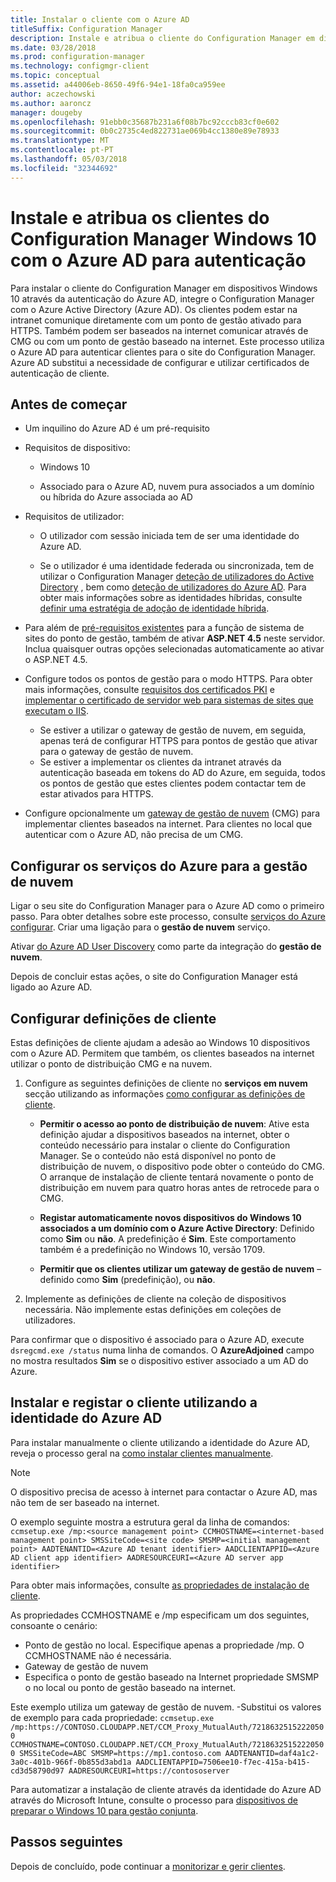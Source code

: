 ```yaml
---
title: Instalar o cliente com o Azure AD
titleSuffix: Configuration Manager
description: Instale e atribua o cliente do Configuration Manager em dispositivos Windows 10 com o Azure Active Directory para autenticação
ms.date: 03/28/2018
ms.prod: configuration-manager
ms.technology: configmgr-client
ms.topic: conceptual
ms.assetid: a44006eb-8650-49f6-94e1-18fa0ca959ee
author: aczechowski
ms.author: aaroncz
manager: dougeby
ms.openlocfilehash: 91ebb0c35687b231a6f08b7bc92cccb83cf0e602
ms.sourcegitcommit: 0b0c2735c4ed822731ae069b4cc1380e89e78933
ms.translationtype: MT
ms.contentlocale: pt-PT
ms.lasthandoff: 05/03/2018
ms.locfileid: "32344692"
---
```

# <a name="install-and-assign-configuration-manager-windows-10-clients-using-azure-ad-for-authentication"></a>Instale e atribua os clientes do Configuration Manager Windows 10 com o Azure AD para autenticação

Para instalar o cliente do Configuration Manager em dispositivos Windows 10 através da autenticação do Azure AD, integre o Configuration Manager com o Azure Active Directory (Azure AD). Os clientes podem estar na intranet comunique diretamente com um ponto de gestão ativado para HTTPS. Também podem ser baseados na internet comunicar através de CMG ou com um ponto de gestão baseado na internet. Este processo utiliza o Azure AD para autenticar clientes para o site do Configuration Manager. Azure AD substitui a necessidade de configurar e utilizar certificados de autenticação de cliente.



## <a name="before-you-begin"></a>Antes de começar

- Um inquilino do Azure AD é um pré-requisito  

- Requisitos de dispositivo:  

    - Windows 10  

    - Associado para o Azure AD, nuvem pura associados a um domínio ou híbrida do Azure associada ao AD  

- Requisitos de utilizador:  

    - O utilizador com sessão iniciada tem de ser uma identidade do Azure AD.   

    - Se o utilizador é uma identidade federada ou sincronizada, tem de utilizar o Configuration Manager [deteção de utilizadores do Active Directory](/sccm/core/servers/deploy/configure/about-discovery-methods#bkmk_aboutUser) , bem como [deteção de utilizadores do Azure AD](/sccm/core/servers/deploy/configure/about-discovery-methods#azureaddisc). Para obter mais informações sobre as identidades híbridas, consulte [definir uma estratégia de adoção de identidade híbrida](/azure/active-directory/active-directory-hybrid-identity-design-considerations-identity-adoption-strategy).<!--497750-->  

- Para além de [pré-requisitos existentes](/sccm/core/plan-design/configs/site-and-site-system-prerequisites#bkmk_2012MPpreq) para a função de sistema de sites do ponto de gestão, também de ativar **ASP.NET 4.5** neste servidor. Inclua quaisquer outras opções selecionadas automaticamente ao ativar o ASP.NET 4.5.  

- Configure todos os pontos de gestão para o modo HTTPS. Para obter mais informações, consulte [requisitos dos certificados PKI](/sccm/core/plan-design/network/pki-certificate-requirements) e [implementar o certificado de servidor web para sistemas de sites que executam o IIS](/sccm/core/plan-design/network/example-deployment-of-pki-certificates#BKMK_webserver2008_cm2012).  
    - Se estiver a utilizar o gateway de gestão de nuvem, em seguida, apenas terá de configurar HTTPS para pontos de gestão que ativar para o gateway de gestão de nuvem.
    - Se estiver a implementar os clientes da intranet através da autenticação baseada em tokens do AD do Azure, em seguida, todos os pontos de gestão que estes clientes podem contactar tem de estar ativados para HTTPS. 

- Configure opcionalmente um [gateway de gestão de nuvem](/sccm/core/clients/manage/cmg/plan-cloud-management-gateway) (CMG) para implementar clientes baseados na internet. Para clientes no local que autenticar com o Azure AD, não precisa de um CMG.  


## <a name="configure-azure-services-for-cloud-management"></a>Configurar os serviços do Azure para a gestão de nuvem

Ligar o seu site do Configuration Manager para o Azure AD como o primeiro passo. Para obter detalhes sobre este processo, consulte [serviços do Azure configurar](/sccm/core/servers/deploy/configure/azure-services-wizard). Criar uma ligação para o **gestão de nuvem** serviço.

Ativar [do Azure AD User Discovery](/sccm/core/servers/deploy/configure/configure-discovery-methods#azureaadisc) como parte da integração do **gestão de nuvem**. 

Depois de concluir estas ações, o site do Configuration Manager está ligado ao Azure AD. 



## <a name="configure-client-settings"></a>Configurar definições de cliente

Estas definições de cliente ajudam a adesão ao Windows 10 dispositivos com o Azure AD. Permitem que também, os clientes baseados na internet utilizar o ponto de distribuição CMG e na nuvem.

1.  Configure as seguintes definições de cliente no **serviços em nuvem** secção utilizando as informações [como configurar as definições de cliente](/sccm/core/clients/deploy/configure-client-settings).  

    - **Permitir o acesso ao ponto de distribuição de nuvem**: Ative esta definição ajudar a dispositivos baseados na internet, obter o conteúdo necessário para instalar o cliente do Configuration Manager. Se o conteúdo não está disponível no ponto de distribuição de nuvem, o dispositivo pode obter o conteúdo do CMG. O arranque de instalação de cliente tentará novamente o ponto de distribuição em nuvem para quatro horas antes de retrocede para o CMG.<!--495533-->  

    - **Registar automaticamente novos dispositivos do Windows 10 associados a um domínio com o Azure Active Directory**: Definido como **Sim** ou **não**. A predefinição é **Sim**. Este comportamento também é a predefinição no Windows 10, versão 1709.

    - **Permitir que os clientes utilizar um gateway de gestão de nuvem** – definido como **Sim** (predefinição), ou **não**.  

2.  Implemente as definições de cliente na coleção de dispositivos necessária. Não implemente estas definições em coleções de utilizadores.

Para confirmar que o dispositivo é associado para o Azure AD, execute `dsregcmd.exe /status` numa linha de comandos. O **AzureAdjoined** campo no mostra resultados **Sim** se o dispositivo estiver associado a um AD do Azure.



## <a name="install-and-register-the-client-using-azure-ad-identity"></a>Instalar e registar o cliente utilizando a identidade do Azure AD

Para instalar manualmente o cliente utilizando a identidade do Azure AD, reveja o processo geral na [como instalar clientes manualmente](/sccm/core/clients/deploy/deploy-clients-to-windows-computers#BKMK_Manual). 

 > [!Note]  
 > O dispositivo precisa de acesso à internet para contactar o Azure AD, mas não tem de ser baseado na internet. 

O exemplo seguinte mostra a estrutura geral da linha de comandos: `ccmsetup.exe /mp:<source management point> CCMHOSTNAME=<internet-based management point> SMSSiteCode=<site code> SMSMP=<initial management point> AADTENANTID=<Azure AD tenant identifier> AADCLIENTAPPID=<Azure AD client app identifier> AADRESOURCEURI=<Azure AD server app identifier>`

Para obter mais informações, consulte [as propriedades de instalação de cliente](/sccm/core/clients/deploy/about-client-installation-properties).

As propriedades CCMHOSTNAME e /mp especificam um dos seguintes, consoante o cenário:
- Ponto de gestão no local. Especifique apenas a propriedade /mp. O CCMHOSTNAME não é necessária.
- Gateway de gestão de nuvem
- Especifica o ponto de gestão baseado na Internet propriedade SMSMP o no local ou ponto de gestão baseado na internet.

Este exemplo utiliza um gateway de gestão de nuvem. -Substitui os valores de exemplo para cada propriedade: `ccmsetup.exe /mp:https://CONTOSO.CLOUDAPP.NET/CCM_Proxy_MutualAuth/72186325152220500 CCMHOSTNAME=CONTOSO.CLOUDAPP.NET/CCM_Proxy_MutualAuth/72186325152220500 SMSSiteCode=ABC SMSMP=https://mp1.contoso.com AADTENANTID=daf4a1c2-3a0c-401b-966f-0b855d3abd1a AADCLIENTAPPID=7506ee10-f7ec-415a-b415-cd3d58790d97 AADRESOURCEURI=https://contososerver`

Para automatizar a instalação de cliente através da identidade do Azure AD através do Microsoft Intune, consulte o processo para [dispositivos de preparar o Windows 10 para gestão conjunta](/sccm/core/clients/manage/co-management-prepare#command-line-to-install-configuration-manager-client).



## <a name="next-steps"></a>Passos seguintes

Depois de concluído, pode continuar a [monitorizar e gerir clientes](/sccm/core/clients/manage/monitor-clients).
